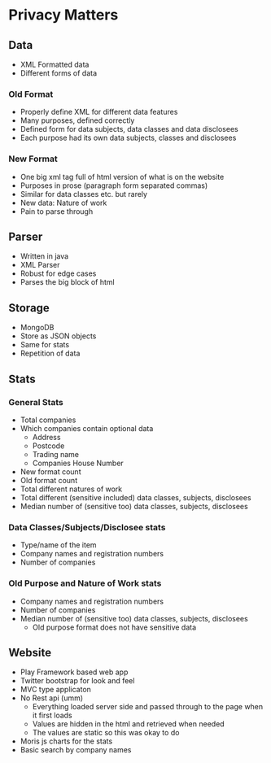 # Privacy Matters

## Data
- XML Formatted data
- Different forms of data

### Old Format
- Properly define XML for different data features
- Many purposes, defined correctly
- Defined form for data subjects, data classes and data disclosees
- Each purpose had its own data subjects, classes and disclosees

### New Format
- One big xml tag full of html version of what is on the website
- Purposes in prose (paragraph form separated commas)
- Similar for data classes etc. but rarely
- New data: Nature of work
- Pain to parse through

## Parser
- Written in java
- XML Parser
- Robust for edge cases
- Parses the big block of html

## Storage
- MongoDB
- Store as JSON objects
- Same for stats
- Repetition of data

## Stats

### General Stats

- Total companies
- Which companies contain optional data
    + Address
    + Postcode
    + Trading name
    + Companies House Number
- New format count
- Old format count
- Total different natures of work
- Total different (sensitive included) data classes, subjects, disclosees
- Median number of (sensitive too) data classes, subjects, disclosees

### Data Classes/Subjects/Disclosee stats

- Type/name of the item
- Company names and registration numbers
- Number of companies

### Old Purpose and Nature of Work stats

- Company names and registration numbers
- Number of companies
- Median number of (sensitive too) data classes, subjects, disclosees
    + Old purpose format does not have sensitive data

## Website

- Play Framework based web app
- Twitter bootstrap for look and feel
- MVC type applicaton
- No Rest api (umm)
    + Everything loaded server side and passed through to the page when it first loads
    + Values are hidden in the html and retrieved when needed
    + The values are static so this was okay to do
- Moris js charts for the stats
- Basic search by company names